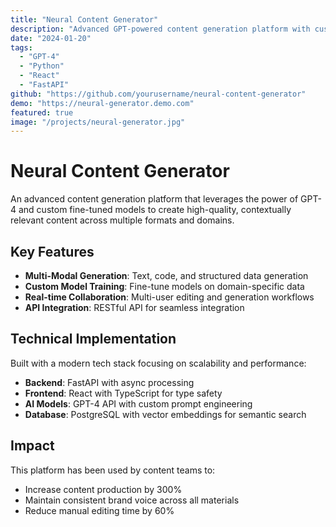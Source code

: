 ```yaml
---
title: "Neural Content Generator"
description: "Advanced GPT-powered content generation platform with custom training capabilities and multi-modal output support."
date: "2024-01-20"
tags:
  - "GPT-4"
  - "Python"
  - "React"
  - "FastAPI"
github: "https://github.com/yourusername/neural-content-generator"
demo: "https://neural-generator.demo.com"
featured: true
image: "/projects/neural-generator.jpg"
---
```


# Neural Content Generator

An advanced content generation platform that leverages the power of GPT-4 and custom fine-tuned models to create high-quality, contextually relevant content across multiple formats and domains.

## Key Features

- **Multi-Modal Generation**: Text, code, and structured data generation
- **Custom Model Training**: Fine-tune models on domain-specific data
- **Real-time Collaboration**: Multi-user editing and generation workflows
- **API Integration**: RESTful API for seamless integration

## Technical Implementation

Built with a modern tech stack focusing on scalability and performance:

- **Backend**: FastAPI with async processing
- **Frontend**: React with TypeScript for type safety
- **AI Models**: GPT-4 API with custom prompt engineering
- **Database**: PostgreSQL with vector embeddings for semantic search

## Impact

This platform has been used by content teams to:
- Increase content production by 300%
- Maintain consistent brand voice across all materials
- Reduce manual editing time by 60%